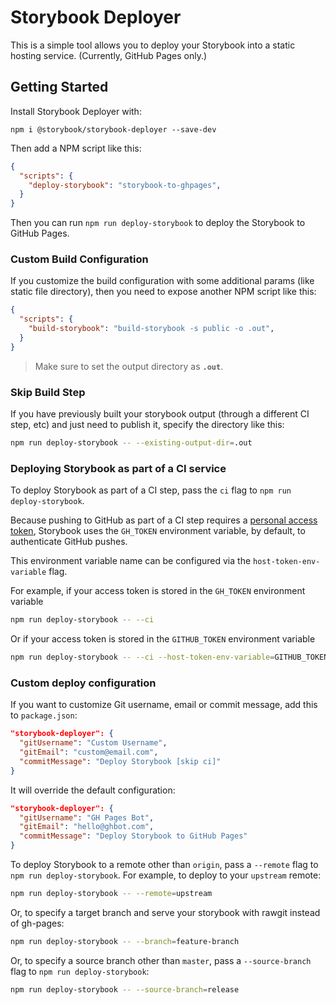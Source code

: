 # Storybook Deployer

This is a simple tool allows you to deploy your Storybook into a static hosting service. (Currently, GitHub Pages only.)

## Getting Started

Install Storybook Deployer with:

```
npm i @storybook/storybook-deployer --save-dev
```
Then add a NPM script like this:

```json
{
  "scripts": {
    "deploy-storybook": "storybook-to-ghpages",
  }
}
```

Then you can run `npm run deploy-storybook` to deploy the Storybook to GitHub Pages.

### Custom Build Configuration

If you customize the build configuration with some additional params (like static file directory), then you need to expose another NPM script like this:

```json
{
  "scripts": {
    "build-storybook": "build-storybook -s public -o .out",
  }
}
```

> Make sure to set the output directory as **`.out`**.

### Skip Build Step

If you have previously built your storybook output (through a different CI step, etc) and just need to publish it, specify the directory like this:

```sh
npm run deploy-storybook -- --existing-output-dir=.out
```

### Deploying Storybook as part of a CI service

To deploy Storybook as part of a CI step, pass the `ci` flag to `npm run deploy-storybook`.

Because pushing to GitHub as part of a CI step requires a [personal access token](https://github.com/blog/1509-personal-api-tokens), Storybook uses the `GH_TOKEN` environment variable, by default, to authenticate GitHub pushes.

This environment variable name can be configured via the `host-token-env-variable` flag.

For example, if your access token is stored in the `GH_TOKEN` environment variable

```sh
npm run deploy-storybook -- --ci
```

Or if your access token is stored in the `GITHUB_TOKEN` environment variable

```sh
npm run deploy-storybook -- --ci --host-token-env-variable=GITHUB_TOKEN
```

### Custom deploy configuration

If you want to customize Git username, email or commit message, add this to `package.json`:

```json
"storybook-deployer": {
  "gitUsername": "Custom Username",
  "gitEmail": "custom@email.com",
  "commitMessage": "Deploy Storybook [skip ci]"
}
```

It will override the default configuration:

```json
"storybook-deployer": {
  "gitUsername": "GH Pages Bot",
  "gitEmail": "hello@ghbot.com",
  "commitMessage": "Deploy Storybook to GitHub Pages"
}
```

To deploy Storybook to a remote other than `origin`, pass a `--remote` flag to `npm run deploy-storybook`.
For example, to deploy to your `upstream` remote:

```sh
npm run deploy-storybook -- --remote=upstream
```

Or, to specify a target branch and serve your storybook with rawgit instead of gh-pages:
```sh
npm run deploy-storybook -- --branch=feature-branch
```

Or, to specify a source branch other than `master`, pass a `--source-branch` flag to `npm run deploy-storybook`:
```sh
npm run deploy-storybook -- --source-branch=release
```
